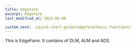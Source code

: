 ```yaml
---
title: Edgefarm
excerpt: Edgefarm
last_modified_at: 2021-05-06

custom_next:  /quick-start-guide/edgefarm/basic-functions/
---
```


This is EdgeFarm.
It contains of DLM, ALM and ADS.